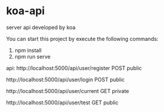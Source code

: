 # koa-api
server api developed by koa


You can start this project by execute the following commands:
1. npm install
2. npm run serve

api:
http://localhost:5000/api/user/register  POST public

http://localhost:5000/api/user/login     POST public

http://localhost:5000/api/user/current   GET  private

http://localhost:5000/api/user/test      GET  public
